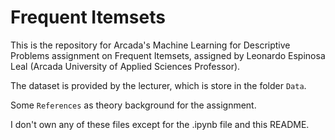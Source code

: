 # Frequent Itemsets

This is the repository for Arcada's Machine Learning for Descriptive Problems assignment on Frequent Itemsets, assigned by Leonardo Espinosa Leal (Arcada University of Applied Sciences Professor).

The dataset is provided by the lecturer, which is store in the folder `Data`.

Some `References` as theory background for the assignment.

I don't own any of these files except for the .ipynb file and this README.